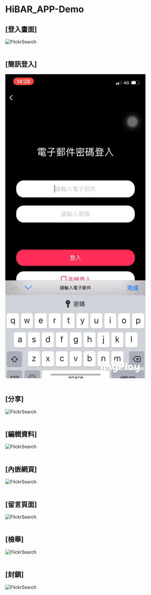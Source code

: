 # HiBAR_APP-Demo


## [登入畫面]


![FlickrSearch](Gif/Login_1.gif)
<br/><br/>


## [簡訊登入]

![FlickrSearch](Gif/NewsletterLogin.gif)
<br/><br/>


## [分享]

![FlickrSearch](Gif/ShareVideo.gif)
<br/><br/>


## [編輯資料]

![FlickrSearch](Gif/EditInformation.gif)
<br/><br/>


## [內嵌網頁]

![FlickrSearch](Gif/DeepWebView.gif)
<br/><br/>


## [留言頁面]

![FlickrSearch](Gif/CommentView.gif)
<br/><br/>


## [檢舉]

![FlickrSearch](Gif/blockade.gif)
<br/><br/>


## [封鎖]

![FlickrSearch](Gif/CommentView.gif)
<br/><br/>





